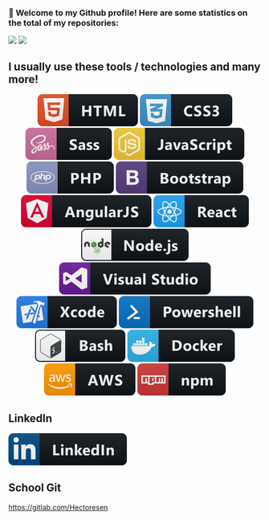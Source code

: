 ### 👋 Welcome to my Github profile! Here are some statistics on the total of my repositories: 


<img src="https://github-readme-stats.vercel.app/api?username=Hectoresen&show_icons=true&title_color=ffffff&icon_color=ff0000&text_color=ffffff&bg_color=000000"/>
<img src="https://github-readme-stats.vercel.app/api/top-langs/?username=Hectoresen&layout=compact&show_icons=true&title_color=ffffff&icon_color=ff0000&text_color=ffffff&bg_color=000000"/>

## I usually use these tools / technologies and many more!

<p align="center"> 
  <img src="https://github.com/MikeCodesDotNET/ColoredBadges/blob/master/svg/dev/languages/html.svg" />
  <img src="https://github.com/MikeCodesDotNET/ColoredBadges/blob/master/svg/dev/languages/css3.svg" />
  <img src="https://github.com/MikeCodesDotNET/ColoredBadges/blob/master/svg/dev/languages/sass.svg" />
  <img src="https://github.com/MikeCodesDotNET/ColoredBadges/blob/master/svg/dev/languages/js.svg" />
  <img src="https://github.com/MikeCodesDotNET/ColoredBadges/blob/master/svg/dev/languages/php.svg" />
  <img src="https://github.com/MikeCodesDotNET/ColoredBadges/blob/master/svg/dev/frameworks/bootstrap.svg" />
  <img src="https://github.com/MikeCodesDotNET/ColoredBadges/blob/master/svg/dev/frameworks/angular.svg" />
  <img src="https://github.com/MikeCodesDotNET/ColoredBadges/blob/master/svg/dev/frameworks/react.svg" />
  <img src="https://github.com/MikeCodesDotNET/ColoredBadges/blob/master/svg/dev/frameworks/nodejs.svg" />
  <img src="https://github.com/MikeCodesDotNET/ColoredBadges/blob/master/svg/dev/tools/visualstudio.svg" />
  <img src="https://github.com/MikeCodesDotNET/ColoredBadges/blob/master/svg/dev/tools/xcode.svg" />
  <img src="https://github.com/MikeCodesDotNET/ColoredBadges/blob/master/svg/dev/tools/powershell.svg" />
  <img src="https://github.com/MikeCodesDotNET/ColoredBadges/blob/master/svg/dev/tools/bash.svg" />
  <img src="https://github.com/MikeCodesDotNET/ColoredBadges/blob/master/svg/dev/tools/docker.svg" />
  <img src="https://github.com/MikeCodesDotNET/ColoredBadges/blob/master/svg/dev/services/aws.svg" />
  <img src="https://github.com/MikeCodesDotNET/ColoredBadges/blob/master/svg/dev/services/npm.svg" />

</p>

## LinkedIn
<a href="https://www.linkedin.com/in/hector-escolante-enriquez" target="_blank">
  <img src="https://github.com/MikeCodesDotNET/ColoredBadges/blob/master/svg/social/linkedin.svg" alt="LinkedIn" />
</a>

## School Git

https://gitlab.com/Hectoresen


<!--
**hectoresen/Hectoresen** is a ✨ _special_ ✨ repository because its `README.md` (this file) appears on your GitHub profile.

Here are some ideas to get you started:

- 🔭 I’m currently working on ...
- 🌱 I’m currently learning ...
- 👯 I’m looking to collaborate on ...
- 🤔 I’m looking for help with ...
- 💬 Ask me about ...
- 📫 How to reach me: ...
- 😄 Pronouns: ...
- ⚡ Fun fact: ...
-->
